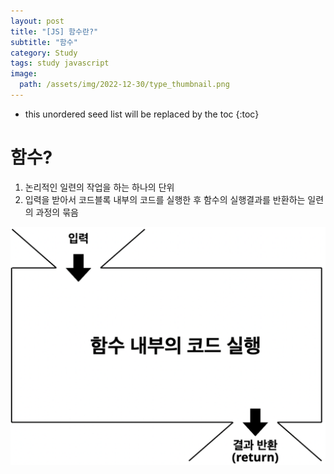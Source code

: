 ```yaml
---
layout: post
title: "[JS] 함수란?"
subtitle: "함수"
category: Study
tags: study javascript
image:
  path: /assets/img/2022-12-30/type_thumbnail.png
---
```


* this unordered seed list will be replaced by the toc
{:toc}

<!--more-->

# 함수?
1. 논리적인 일련의 작업을 하는 하나의 단위  
2. 입력을 받아서 코드블록 내부의 코드를 실행한 후 함수의 실행결과를 반환하는 일련의 과정의 묶음

![function](/assets/img/2023-01-04/function.png)